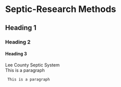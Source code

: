 # Septic-Research Methods

## Heading 1

### Heading 2

#### Heading 3


Lee County Septic System           
     This is a paragraph
     
     This is a paragraph
          
